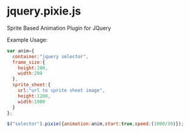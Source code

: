 jquery.pixie.js
===============

Sprite Based Animation Plugin for JQuery

Example Usage:
```javascript
var anim={
  container:"jquery selector",
  frame_size:{
    height:200,
    width:200
  },
  sprite_sheet:{
    url:"url to sprite sheet image",
    height:1200,
    width:1000
  }
};

$("selector").pixie({animation:anim,start:true,speed:(1000/30)});

```